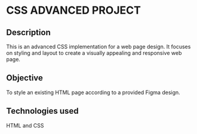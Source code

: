 # CSS ADVANCED PROJECT

## Description
This is an advanced CSS implementation for a web page design. It focuses on styling and layout to create a visually appealing and responsive web page. 

## Objective
To style an existing HTML page according to a provided Figma design.

## Technologies used
HTML and CSS

